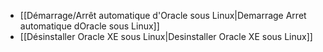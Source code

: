 * [[Démarrage/Arrêt automatique d'Oracle sous Linux|Demarrage Arret automatique dOracle sous Linux]]
* [[Désinstaller Oracle XE sous Linux|Desinstaller Oracle XE sous Linux]]

<!-- --- tags: oracle -->